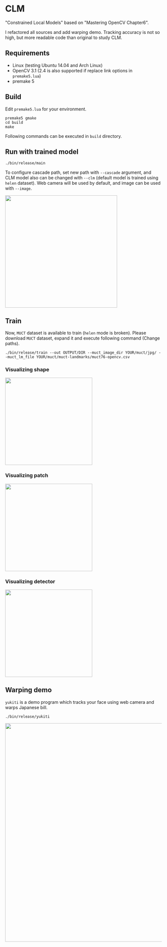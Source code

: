 # CLM #
"Constrained Local Models" based on "Mastering OpenCV Chapter6".

I refactored all sources and add warping demo.
Tracking accuracy is not so high, but more readable code than original to study CLM.

## Requirements ##
* Linux (testing Ubuntu 14.04 and Arch Linux)
* OpenCV 3.1 (2.4 is also supported if replace link options in `premake5.lua`)
* premake 5

## Build ##
Edit `premake5.lua` for your environment.

```
premake5 gmake
cd build
make
```

Following commands can be executed in `build` directory.

## Run with trained model ##
```
./bin/release/main
```

To configure cascade path, set new path with `--cascade` argument,
and CLM model also can be changed with `--clm` (default model is trained using `helen` dataset).
Web camera will be used by default, and image can be used with `--image`.

<img src="https://raw.githubusercontent.com/takiyu/CLM/master/screenshots/main_lena.png" width="360px">

## Train ##
Now, `MUCT` dataset is available to train (`helen` mode is broken).
Please download `MUCT` dataset, expand it and execute following command (Change paths).

```
./bin/release/train --out OUTPUT/DIR --muct_image_dir YOUR/muct/jpg/ --muct_lm_file YOUR/muct/muct-landmarks/muct76-opencv.csv
```

### Visualizing shape ###
<img src="https://raw.githubusercontent.com/takiyu/CLM/master/screenshots/train_shape.gif" width="280px">

### Visualizing patch ###
<img src="https://raw.githubusercontent.com/takiyu/CLM/master/screenshots/train_patch.png" width="280px">

### Visualizing detector ###
<img src="https://raw.githubusercontent.com/takiyu/CLM/master/screenshots/train_detector.png" width="280px">

## Warping demo ##
`yukiti` is a demo program which tracks your face using web camera and warps Japanese bill.

```
./bin/release/yukiti
```

<img src="https://raw.githubusercontent.com/takiyu/CLM/master/screenshots/yukiti.png" width="700px">
